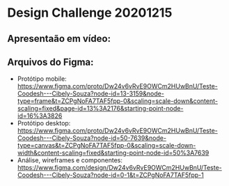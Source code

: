# Design Challenge 20201215

## Apresentaão em vídeo:

## Arquivos do Figma:
- Protótipo mobile: https://www.figma.com/proto/Dw24v6vRvE9OWCm2HUwBnU/Teste-Coodesh---Cibely-Souza?node-id=13-3159&node-type=frame&t=ZCPgNoFA7TAF5fpp-0&scaling=scale-down&content-scaling=fixed&page-id=13%3A2176&starting-point-node-id=16%3A3826
- Protótipo desktop: https://www.figma.com/proto/Dw24v6vRvE9OWCm2HUwBnU/Teste-Coodesh---Cibely-Souza?node-id=50-7639&node-type=canvas&t=ZCPgNoFA7TAF5fpp-0&scaling=scale-down-width&content-scaling=fixed&starting-point-node-id=50%3A7639
- Análise, wireframes e componentes: https://www.figma.com/design/Dw24v6vRvE9OWCm2HUwBnU/Teste-Coodesh---Cibely-Souza?node-id=0-1&t=ZCPgNoFA7TAF5fpp-1
